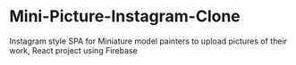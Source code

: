 # Mini-Picture-Instagram-Clone
Instagram style SPA for Miniature model painters to upload pictures of their work, React project using Firebase
